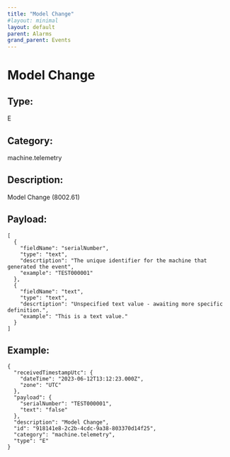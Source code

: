 ```yaml
---
title: "Model Change"
#layout: minimal
layout: default
parent: Alarms
grand_parent: Events
---
```


# Model Change

## Type:

E

## Category:

machine.telemetry

## Description: 

Model Change (8002.61)

## Payload:

```
[
  {
    "fieldName": "serialNumber",
    "type": "text",
    "descrtiption": "The unique identifier for the machine that generated the event",
    "example": "TEST000001"
  },
  {
    "fieldName": "text",
    "type": "text",
    "descrtiption": "Unspecified text value - awaiting more specific definition.",
    "example": "This is a text value."
  }
]
```

## Example:

```
{
  "receivedTimestampUtc": {
    "dateTime": "2023-06-12T13:12:23.000Z",
    "zone": "UTC"
  },
  "payload": {
    "serialNumber": "TEST000001",
    "text": "false"
  },
  "description": "Model Change",
  "id": "918141e8-2c2b-4cdc-9a38-803370d14f25",
  "category": "machine.telemetry",
  "type": "E"
}
```
